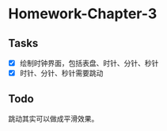 # Homework-Chapter-3

## Tasks

- [x] 绘制时钟界面，包括表盘、时针、分针、秒针 
- [x] 时针、分针、秒针需要跳动

## Todo

跳动其实可以做成平滑效果。